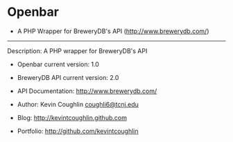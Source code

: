 Openbar
========
- A PHP Wrapper for BreweryDB's API (http://www.brewerydb.com/)
----------------------------------------------------------------
Description: A PHP wrapper for BreweryDB's API

* Openbar current version: 1.0
* BreweryDB API current version: 2.0
* API Documentation: http://www.brewerydb.com/

* Author: Kevin Coughlin	<coughli6@tcnj.edu>
* Blog: http://kevintcoughlin.github.com
* Portfolio: http://github.com/kevintcoughlin